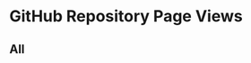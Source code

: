 # GitHub Repository Page Views

## All

<div id="all_-_repository_page_views" class="plotly-graph-div" style="height:100%; width:100%;"></div>
<script type="text/javascript">
    Plotly.newPlot("all_-_repository_page_views", {
  "data": [
    {
      "type": "scatter",
      "name": "security-group",
      "mode": "lines",
      "x": [
        "2024-03-09",
        "2024-03-10",
        "2024-03-11",
        "2024-03-12",
        "2024-03-13",
        "2024-03-14",
        "2024-03-15",
        "2024-03-16",
        "2024-03-17",
        "2024-03-18",
        "2024-03-19",
        "2024-03-20",
        "2024-03-21",
        "2024-03-22",
        "2024-03-23"
      ],
      "y": [
        "30",
        "867",
        "1539",
        "1467",
        "1907",
        "1399",
        "1236",
        "412",
        "280",
        "1663",
        "1390",
        "1682",
        "1806",
        "1223",
        "666"
      ]
    },
    {
      "type": "scatter",
      "name": "pricing",
      "mode": "lines",
      "x": [
        "2024-03-10",
        "2024-03-11",
        "2024-03-12",
        "2024-03-13",
        "2024-03-14",
        "2024-03-15",
        "2024-03-16",
        "2024-03-17",
        "2024-03-18",
        "2024-03-19",
        "2024-03-20",
        "2024-03-21",
        "2024-03-22",
        "2024-03-23"
      ],
      "y": [
        "3",
        "35",
        "45",
        "39",
        "39",
        "17",
        "5",
        "27",
        "46",
        "62",
        "93",
        "84",
        "130",
        "41"
      ]
    },
    {
      "type": "scatter",
      "name": "cloudfront",
      "mode": "lines",
      "x": [
        "2024-03-09",
        "2024-03-10",
        "2024-03-11",
        "2024-03-12",
        "2024-03-13",
        "2024-03-14",
        "2024-03-15",
        "2024-03-16",
        "2024-03-17",
        "2024-03-18",
        "2024-03-19",
        "2024-03-20",
        "2024-03-21",
        "2024-03-22",
        "2024-03-23"
      ],
      "y": [
        "14",
        "196",
        "845",
        "763",
        "672",
        "864",
        "918",
        "258",
        "172",
        "714",
        "638",
        "810",
        "944",
        "581",
        "128"
      ]
    },
    {
      "type": "scatter",
      "name": "app-runner",
      "mode": "lines",
      "x": [
        "2024-03-10",
        "2024-03-11",
        "2024-03-12",
        "2024-03-13",
        "2024-03-14",
        "2024-03-15",
        "2024-03-16",
        "2024-03-17",
        "2024-03-18",
        "2024-03-19",
        "2024-03-20",
        "2024-03-21",
        "2024-03-22",
        "2024-03-23"
      ],
      "y": [
        "16",
        "68",
        "108",
        "41",
        "77",
        "29",
        "5",
        "57",
        "32",
        "68",
        "97",
        "98",
        "108",
        "12"
      ]
    },
    {
      "type": "scatter",
      "name": "eks",
      "mode": "lines",
      "x": [
        "2024-03-09",
        "2024-03-10",
        "2024-03-11",
        "2024-03-12",
        "2024-03-13",
        "2024-03-14",
        "2024-03-15",
        "2024-03-16",
        "2024-03-17",
        "2024-03-18",
        "2024-03-19",
        "2024-03-20",
        "2024-03-21",
        "2024-03-22",
        "2024-03-23"
      ],
      "y": [
        "291",
        "4586",
        "16412",
        "16801",
        "18913",
        "15468",
        "13340",
        "3546",
        "3855",
        "14104",
        "16260",
        "14723",
        "13658",
        "12640",
        "2380"
      ]
    },
    {
      "type": "scatter",
      "name": "key-pair",
      "mode": "lines",
      "x": [
        "2024-03-10",
        "2024-03-11",
        "2024-03-12",
        "2024-03-13",
        "2024-03-14",
        "2024-03-15",
        "2024-03-16",
        "2024-03-17",
        "2024-03-18",
        "2024-03-19",
        "2024-03-20",
        "2024-03-21",
        "2024-03-22",
        "2024-03-23"
      ],
      "y": [
        "76",
        "232",
        "159",
        "65",
        "165",
        "148",
        "20",
        "63",
        "161",
        "90",
        "89",
        "161",
        "92",
        "20"
      ]
    },
    {
      "type": "scatter",
      "name": "alb",
      "mode": "lines",
      "x": [
        "2024-03-09",
        "2024-03-10",
        "2024-03-11",
        "2024-03-12",
        "2024-03-13",
        "2024-03-14",
        "2024-03-15",
        "2024-03-16",
        "2024-03-17",
        "2024-03-18",
        "2024-03-19",
        "2024-03-20",
        "2024-03-21",
        "2024-03-22",
        "2024-03-23"
      ],
      "y": [
        "90",
        "505",
        "2438",
        "2638",
        "2724",
        "2466",
        "2102",
        "486",
        "419",
        "2427",
        "2618",
        "2637",
        "2215",
        "1920",
        "478"
      ]
    },
    {
      "type": "scatter",
      "name": "datadog-forwarders",
      "mode": "lines",
      "x": [
        "2024-03-10",
        "2024-03-11",
        "2024-03-12",
        "2024-03-13",
        "2024-03-14",
        "2024-03-15",
        "2024-03-16",
        "2024-03-17",
        "2024-03-18",
        "2024-03-19",
        "2024-03-20",
        "2024-03-21",
        "2024-03-22",
        "2024-03-23"
      ],
      "y": [
        "1",
        "93",
        "89",
        "95",
        "20",
        "68",
        "6",
        "39",
        "39",
        "37",
        "92",
        "137",
        "67",
        "20"
      ]
    },
    {
      "type": "scatter",
      "name": "autoscaling",
      "mode": "lines",
      "x": [
        "2024-03-09",
        "2024-03-10",
        "2024-03-11",
        "2024-03-12",
        "2024-03-13",
        "2024-03-14",
        "2024-03-15",
        "2024-03-16",
        "2024-03-17",
        "2024-03-18",
        "2024-03-19",
        "2024-03-20",
        "2024-03-21",
        "2024-03-22",
        "2024-03-23"
      ],
      "y": [
        "16",
        "253",
        "739",
        "627",
        "660",
        "860",
        "649",
        "125",
        "219",
        "730",
        "741",
        "825",
        "569",
        "418",
        "82"
      ]
    },
    {
      "type": "scatter",
      "name": "dms",
      "mode": "lines",
      "x": [
        "2024-03-10",
        "2024-03-11",
        "2024-03-12",
        "2024-03-13",
        "2024-03-14",
        "2024-03-15",
        "2024-03-16",
        "2024-03-17",
        "2024-03-18",
        "2024-03-19",
        "2024-03-20",
        "2024-03-21",
        "2024-03-22",
        "2024-03-23"
      ],
      "y": [
        "36",
        "309",
        "313",
        "333",
        "420",
        "397",
        "60",
        "70",
        "402",
        "393",
        "267",
        "292",
        "302",
        "25"
      ]
    },
    {
      "type": "scatter",
      "name": "vpc",
      "mode": "lines",
      "x": [
        "2024-03-09",
        "2024-03-10",
        "2024-03-11",
        "2024-03-12",
        "2024-03-13",
        "2024-03-14",
        "2024-03-15",
        "2024-03-16",
        "2024-03-17",
        "2024-03-18",
        "2024-03-19",
        "2024-03-20",
        "2024-03-21",
        "2024-03-22",
        "2024-03-23"
      ],
      "y": [
        "104",
        "2060",
        "4461",
        "4984",
        "4973",
        "4488",
        "4557",
        "1609",
        "1543",
        "5150",
        "5702",
        "5973",
        "5760",
        "4750",
        "1348"
      ]
    },
    {
      "type": "scatter",
      "name": "efs",
      "mode": "lines",
      "x": [
        "2024-03-09",
        "2024-03-10",
        "2024-03-11",
        "2024-03-12",
        "2024-03-13",
        "2024-03-14",
        "2024-03-15",
        "2024-03-16",
        "2024-03-17",
        "2024-03-18",
        "2024-03-19",
        "2024-03-20",
        "2024-03-21",
        "2024-03-22",
        "2024-03-23"
      ],
      "y": [
        "13",
        "44",
        "378",
        "249",
        "363",
        "477",
        "243",
        "101",
        "74",
        "356",
        "231",
        "306",
        "197",
        "167",
        "76"
      ]
    },
    {
      "type": "scatter",
      "name": "appconfig",
      "mode": "lines",
      "x": [
        "2024-03-10",
        "2024-03-11",
        "2024-03-12",
        "2024-03-13",
        "2024-03-14",
        "2024-03-15",
        "2024-03-16",
        "2024-03-17",
        "2024-03-18",
        "2024-03-19",
        "2024-03-20",
        "2024-03-21",
        "2024-03-22",
        "2024-03-23"
      ],
      "y": [
        "6",
        "64",
        "47",
        "25",
        "35",
        "129",
        "12",
        "14",
        "59",
        "46",
        "67",
        "24",
        "10",
        "8"
      ]
    },
    {
      "type": "scatter",
      "name": "memory-db",
      "mode": "lines",
      "x": [
        "2024-03-10",
        "2024-03-11",
        "2024-03-12",
        "2024-03-13",
        "2024-03-14",
        "2024-03-15",
        "2024-03-16",
        "2024-03-17",
        "2024-03-18",
        "2024-03-19",
        "2024-03-20",
        "2024-03-21",
        "2024-03-22",
        "2024-03-23"
      ],
      "y": [
        "2",
        "39",
        "62",
        "25",
        "26",
        "67",
        "11",
        "39",
        "38",
        "83",
        "181",
        "52",
        "16",
        "8"
      ]
    },
    {
      "type": "scatter",
      "name": "sns",
      "mode": "lines",
      "x": [
        "2024-03-09",
        "2024-03-10",
        "2024-03-11",
        "2024-03-12",
        "2024-03-13",
        "2024-03-14",
        "2024-03-15",
        "2024-03-16",
        "2024-03-17",
        "2024-03-18",
        "2024-03-19",
        "2024-03-20",
        "2024-03-21",
        "2024-03-22",
        "2024-03-23"
      ],
      "y": [
        "2",
        "57",
        "311",
        "204",
        "208",
        "425",
        "196",
        "75",
        "88",
        "298",
        "297",
        "232",
        "321",
        "166",
        "40"
      ]
    },
    {
      "type": "scatter",
      "name": "notify-slack",
      "mode": "lines",
      "x": [
        "2024-03-09",
        "2024-03-10",
        "2024-03-11",
        "2024-03-12",
        "2024-03-13",
        "2024-03-14",
        "2024-03-15",
        "2024-03-16",
        "2024-03-17",
        "2024-03-18",
        "2024-03-19",
        "2024-03-20",
        "2024-03-21",
        "2024-03-22",
        "2024-03-23"
      ],
      "y": [
        "19",
        "7",
        "229",
        "308",
        "211",
        "166",
        "104",
        "35",
        "30",
        "161",
        "137",
        "105",
        "202",
        "154",
        "11"
      ]
    },
    {
      "type": "scatter",
      "name": "elb",
      "mode": "lines",
      "x": [
        "2024-03-09",
        "2024-03-10",
        "2024-03-11",
        "2024-03-12",
        "2024-03-13",
        "2024-03-14",
        "2024-03-15",
        "2024-03-16",
        "2024-03-17",
        "2024-03-18",
        "2024-03-19",
        "2024-03-20",
        "2024-03-21",
        "2024-03-22",
        "2024-03-23"
      ],
      "y": [
        "1",
        "33",
        "35",
        "180",
        "159",
        "48",
        "139",
        "16",
        "26",
        "201",
        "217",
        "156",
        "87",
        "50",
        "78"
      ]
    },
    {
      "type": "scatter",
      "name": "rds-proxy",
      "mode": "lines",
      "x": [
        "2024-03-09",
        "2024-03-10",
        "2024-03-11",
        "2024-03-12",
        "2024-03-13",
        "2024-03-14",
        "2024-03-15",
        "2024-03-16",
        "2024-03-17",
        "2024-03-18",
        "2024-03-19",
        "2024-03-20",
        "2024-03-21",
        "2024-03-22",
        "2024-03-23"
      ],
      "y": [
        "3",
        "171",
        "137",
        "148",
        "221",
        "248",
        "177",
        "14",
        "34",
        "213",
        "148",
        "187",
        "434",
        "243",
        "37"
      ]
    },
    {
      "type": "scatter",
      "name": "emr",
      "mode": "lines",
      "x": [
        "2024-03-09",
        "2024-03-10",
        "2024-03-11",
        "2024-03-12",
        "2024-03-13",
        "2024-03-14",
        "2024-03-15",
        "2024-03-16",
        "2024-03-17",
        "2024-03-18",
        "2024-03-19",
        "2024-03-20",
        "2024-03-21",
        "2024-03-22",
        "2024-03-23"
      ],
      "y": [
        "21",
        "41",
        "115",
        "364",
        "325",
        "136",
        "141",
        "19",
        "31",
        "260",
        "282",
        "311",
        "167",
        "123",
        "21"
      ]
    },
    {
      "type": "scatter",
      "name": "fsx",
      "mode": "lines",
      "x": [
        "2024-03-19",
        "2024-03-20",
        "2024-03-21",
        "2024-03-22",
        "2024-03-23"
      ],
      "y": [
        "83",
        "27",
        "287",
        "104",
        "111"
      ]
    },
    {
      "type": "scatter",
      "name": "ssm-parameter",
      "mode": "lines",
      "x": [
        "2024-03-09",
        "2024-03-10",
        "2024-03-11",
        "2024-03-12",
        "2024-03-13",
        "2024-03-14",
        "2024-03-15",
        "2024-03-16",
        "2024-03-17",
        "2024-03-18",
        "2024-03-19",
        "2024-03-20",
        "2024-03-21",
        "2024-03-22",
        "2024-03-23"
      ],
      "y": [
        "6",
        "28",
        "150",
        "131",
        "130",
        "76",
        "153",
        "34",
        "26",
        "29",
        "126",
        "121",
        "112",
        "72",
        "12"
      ]
    },
    {
      "type": "scatter",
      "name": "vpn-gateway",
      "mode": "lines",
      "x": [
        "2024-03-09",
        "2024-03-10",
        "2024-03-11",
        "2024-03-12",
        "2024-03-13",
        "2024-03-14",
        "2024-03-15",
        "2024-03-16",
        "2024-03-17",
        "2024-03-18",
        "2024-03-19",
        "2024-03-20",
        "2024-03-21",
        "2024-03-22",
        "2024-03-23"
      ],
      "y": [
        "2",
        "76",
        "148",
        "120",
        "181",
        "109",
        "138",
        "35",
        "6",
        "158",
        "73",
        "69",
        "110",
        "62",
        "15"
      ]
    },
    {
      "type": "scatter",
      "name": "ecs",
      "mode": "lines",
      "x": [
        "2024-03-09",
        "2024-03-10",
        "2024-03-11",
        "2024-03-12",
        "2024-03-13",
        "2024-03-14",
        "2024-03-15",
        "2024-03-16",
        "2024-03-17",
        "2024-03-18",
        "2024-03-19",
        "2024-03-20",
        "2024-03-21",
        "2024-03-22",
        "2024-03-23"
      ],
      "y": [
        "177",
        "954",
        "3732",
        "3743",
        "4061",
        "3407",
        "3109",
        "1130",
        "874",
        "3147",
        "3806",
        "3937",
        "3411",
        "2425",
        "938"
      ]
    },
    {
      "type": "scatter",
      "name": "managed-service-grafana",
      "mode": "lines",
      "x": [
        "2024-03-09",
        "2024-03-10",
        "2024-03-11",
        "2024-03-12",
        "2024-03-13",
        "2024-03-14",
        "2024-03-15",
        "2024-03-16",
        "2024-03-17",
        "2024-03-18",
        "2024-03-19",
        "2024-03-20",
        "2024-03-21",
        "2024-03-22",
        "2024-03-23"
      ],
      "y": [
        "73",
        "38",
        "279",
        "83",
        "140",
        "169",
        "143",
        "11",
        "7",
        "111",
        "135",
        "177",
        "128",
        "145",
        "39"
      ]
    },
    {
      "type": "scatter",
      "name": "secrets-manager",
      "mode": "lines",
      "x": [
        "2024-03-10",
        "2024-03-11",
        "2024-03-12",
        "2024-03-13",
        "2024-03-14",
        "2024-03-15",
        "2024-03-16",
        "2024-03-17",
        "2024-03-18",
        "2024-03-19",
        "2024-03-20",
        "2024-03-21",
        "2024-03-22",
        "2024-03-23"
      ],
      "y": [
        "93",
        "283",
        "285",
        "491",
        "710",
        "390",
        "71",
        "43",
        "265",
        "245",
        "564",
        "370",
        "301",
        "109"
      ]
    },
    {
      "type": "scatter",
      "name": "eventbridge",
      "mode": "lines",
      "x": [
        "2024-03-09",
        "2024-03-10",
        "2024-03-11",
        "2024-03-12",
        "2024-03-13",
        "2024-03-14",
        "2024-03-15",
        "2024-03-16",
        "2024-03-17",
        "2024-03-18",
        "2024-03-19",
        "2024-03-20",
        "2024-03-21",
        "2024-03-22",
        "2024-03-23"
      ],
      "y": [
        "31",
        "116",
        "922",
        "1269",
        "1516",
        "1424",
        "1140",
        "260",
        "170",
        "830",
        "1503",
        "1251",
        "1347",
        "920",
        "104"
      ]
    },
    {
      "type": "scatter",
      "name": "lambda",
      "mode": "lines",
      "x": [
        "2024-03-09",
        "2024-03-10",
        "2024-03-11",
        "2024-03-12",
        "2024-03-13",
        "2024-03-14",
        "2024-03-15",
        "2024-03-16",
        "2024-03-17",
        "2024-03-18",
        "2024-03-19",
        "2024-03-20",
        "2024-03-21",
        "2024-03-22",
        "2024-03-23"
      ],
      "y": [
        "10",
        "807",
        "3621",
        "4411",
        "3184",
        "3202",
        "2750",
        "564",
        "768",
        "2731",
        "3662",
        "4121",
        "3739",
        "2642",
        "530"
      ]
    },
    {
      "type": "scatter",
      "name": "ebs-optimized",
      "mode": "lines",
      "x": [
        "2024-03-09",
        "2024-03-10",
        "2024-03-11",
        "2024-03-14",
        "2024-03-18",
        "2024-03-19",
        "2024-03-20",
        "2024-03-21",
        "2024-03-23"
      ],
      "y": [
        "6",
        "12",
        "4",
        "23",
        "20",
        "1",
        "9",
        "1",
        "1"
      ]
    },
    {
      "type": "scatter",
      "name": "apigateway-v2",
      "mode": "lines",
      "x": [
        "2024-03-09",
        "2024-03-10",
        "2024-03-11",
        "2024-03-12",
        "2024-03-13",
        "2024-03-14",
        "2024-03-15",
        "2024-03-16",
        "2024-03-17",
        "2024-03-18",
        "2024-03-19",
        "2024-03-20",
        "2024-03-21",
        "2024-03-22",
        "2024-03-23"
      ],
      "y": [
        "9",
        "115",
        "469",
        "479",
        "425",
        "584",
        "547",
        "79",
        "151",
        "761",
        "880",
        "513",
        "759",
        "591",
        "179"
      ]
    },
    {
      "type": "scatter",
      "name": "sqs",
      "mode": "lines",
      "x": [
        "2024-03-09",
        "2024-03-10",
        "2024-03-11",
        "2024-03-12",
        "2024-03-13",
        "2024-03-14",
        "2024-03-15",
        "2024-03-16",
        "2024-03-17",
        "2024-03-18",
        "2024-03-19",
        "2024-03-20",
        "2024-03-21",
        "2024-03-22",
        "2024-03-23"
      ],
      "y": [
        "28",
        "55",
        "344",
        "387",
        "370",
        "412",
        "200",
        "9",
        "47",
        "420",
        "569",
        "372",
        "329",
        "336",
        "61"
      ]
    },
    {
      "type": "scatter",
      "name": "route53",
      "mode": "lines",
      "x": [
        "2024-03-09",
        "2024-03-10",
        "2024-03-11",
        "2024-03-12",
        "2024-03-13",
        "2024-03-14",
        "2024-03-15",
        "2024-03-16",
        "2024-03-17",
        "2024-03-18",
        "2024-03-19",
        "2024-03-20",
        "2024-03-21",
        "2024-03-22",
        "2024-03-23"
      ],
      "y": [
        "17",
        "183",
        "761",
        "949",
        "925",
        "732",
        "617",
        "177",
        "220",
        "638",
        "690",
        "878",
        "757",
        "566",
        "149"
      ]
    },
    {
      "type": "scatter",
      "name": "customer-gateway",
      "mode": "lines",
      "x": [
        "2024-03-10",
        "2024-03-11",
        "2024-03-12",
        "2024-03-13",
        "2024-03-14",
        "2024-03-15",
        "2024-03-19",
        "2024-03-20",
        "2024-03-21",
        "2024-03-22",
        "2024-03-23"
      ],
      "y": [
        "4",
        "37",
        "28",
        "35",
        "13",
        "9",
        "39",
        "23",
        "4",
        "8",
        "2"
      ]
    },
    {
      "type": "scatter",
      "name": "appsync",
      "mode": "lines",
      "x": [
        "2024-03-09",
        "2024-03-10",
        "2024-03-11",
        "2024-03-12",
        "2024-03-13",
        "2024-03-14",
        "2024-03-15",
        "2024-03-16",
        "2024-03-17",
        "2024-03-18",
        "2024-03-19",
        "2024-03-20",
        "2024-03-21",
        "2024-03-22",
        "2024-03-23"
      ],
      "y": [
        "3",
        "8",
        "215",
        "82",
        "132",
        "19",
        "16",
        "54",
        "6",
        "116",
        "75",
        "142",
        "96",
        "101",
        "25"
      ]
    },
    {
      "type": "scatter",
      "name": "solutions",
      "mode": "lines",
      "x": [
        "2024-03-11",
        "2024-03-12",
        "2024-03-13",
        "2024-03-14",
        "2024-03-15",
        "2024-03-16",
        "2024-03-17",
        "2024-03-18",
        "2024-03-19",
        "2024-03-21",
        "2024-03-22",
        "2024-03-23"
      ],
      "y": [
        "16",
        "10",
        "23",
        "18",
        "17",
        "2",
        "20",
        "22",
        "17",
        "9",
        "7",
        "18"
      ]
    },
    {
      "type": "scatter",
      "name": "redshift",
      "mode": "lines",
      "x": [
        "2024-03-10",
        "2024-03-11",
        "2024-03-12",
        "2024-03-13",
        "2024-03-14",
        "2024-03-15",
        "2024-03-16",
        "2024-03-17",
        "2024-03-18",
        "2024-03-19",
        "2024-03-20",
        "2024-03-21",
        "2024-03-22",
        "2024-03-23"
      ],
      "y": [
        "49",
        "129",
        "257",
        "179",
        "102",
        "118",
        "6",
        "29",
        "136",
        "188",
        "94",
        "117",
        "137",
        "4"
      ]
    },
    {
      "type": "scatter",
      "name": "network-firewall",
      "mode": "lines",
      "x": [
        "2024-03-09",
        "2024-03-10",
        "2024-03-11",
        "2024-03-12",
        "2024-03-13",
        "2024-03-14",
        "2024-03-15",
        "2024-03-16",
        "2024-03-17",
        "2024-03-18",
        "2024-03-19",
        "2024-03-20",
        "2024-03-21",
        "2024-03-22",
        "2024-03-23"
      ],
      "y": [
        "5",
        "53",
        "182",
        "164",
        "97",
        "98",
        "333",
        "50",
        "27",
        "90",
        "197",
        "134",
        "207",
        "197",
        "31"
      ]
    },
    {
      "type": "scatter",
      "name": "ec2-instance",
      "mode": "lines",
      "x": [
        "2024-03-09",
        "2024-03-10",
        "2024-03-11",
        "2024-03-12",
        "2024-03-13",
        "2024-03-14",
        "2024-03-15",
        "2024-03-16",
        "2024-03-17",
        "2024-03-18",
        "2024-03-19",
        "2024-03-20",
        "2024-03-21",
        "2024-03-22",
        "2024-03-23"
      ],
      "y": [
        "94",
        "553",
        "2373",
        "2163",
        "2025",
        "2218",
        "1729",
        "663",
        "644",
        "1715",
        "1689",
        "1799",
        "2189",
        "1695",
        "636"
      ]
    },
    {
      "type": "scatter",
      "name": "rds",
      "mode": "lines",
      "x": [
        "2024-03-09",
        "2024-03-10",
        "2024-03-11",
        "2024-03-12",
        "2024-03-13",
        "2024-03-14",
        "2024-03-15",
        "2024-03-16",
        "2024-03-17",
        "2024-03-18",
        "2024-03-19",
        "2024-03-20",
        "2024-03-21",
        "2024-03-22",
        "2024-03-23"
      ],
      "y": [
        "107",
        "829",
        "2850",
        "3709",
        "3811",
        "3349",
        "2637",
        "744",
        "842",
        "3603",
        "3414",
        "3318",
        "3783",
        "2490",
        "819"
      ]
    },
    {
      "type": "scatter",
      "name": "managed-service-prometheus",
      "mode": "lines",
      "x": [
        "2024-03-10",
        "2024-03-11",
        "2024-03-12",
        "2024-03-13",
        "2024-03-14",
        "2024-03-15",
        "2024-03-16",
        "2024-03-17",
        "2024-03-18",
        "2024-03-19",
        "2024-03-20",
        "2024-03-21",
        "2024-03-22",
        "2024-03-23"
      ],
      "y": [
        "54",
        "240",
        "40",
        "88",
        "217",
        "32",
        "2",
        "2",
        "124",
        "186",
        "75",
        "67",
        "136",
        "60"
      ]
    },
    {
      "type": "scatter",
      "name": "step-functions",
      "mode": "lines",
      "x": [
        "2024-03-09",
        "2024-03-10",
        "2024-03-11",
        "2024-03-12",
        "2024-03-13",
        "2024-03-14",
        "2024-03-15",
        "2024-03-16",
        "2024-03-17",
        "2024-03-18",
        "2024-03-19",
        "2024-03-20",
        "2024-03-21",
        "2024-03-22",
        "2024-03-23"
      ],
      "y": [
        "2",
        "57",
        "175",
        "250",
        "253",
        "362",
        "367",
        "42",
        "51",
        "263",
        "268",
        "116",
        "323",
        "368",
        "52"
      ]
    },
    {
      "type": "scatter",
      "name": "ecr",
      "mode": "lines",
      "x": [
        "2024-03-09",
        "2024-03-10",
        "2024-03-11",
        "2024-03-12",
        "2024-03-13",
        "2024-03-14",
        "2024-03-15",
        "2024-03-16",
        "2024-03-17",
        "2024-03-18",
        "2024-03-19",
        "2024-03-20",
        "2024-03-21",
        "2024-03-22",
        "2024-03-23"
      ],
      "y": [
        "7",
        "99",
        "632",
        "607",
        "633",
        "462",
        "439",
        "139",
        "138",
        "455",
        "778",
        "480",
        "762",
        "330",
        "265"
      ]
    },
    {
      "type": "scatter",
      "name": "kms",
      "mode": "lines",
      "x": [
        "2024-03-09",
        "2024-03-10",
        "2024-03-11",
        "2024-03-12",
        "2024-03-13",
        "2024-03-14",
        "2024-03-15",
        "2024-03-16",
        "2024-03-17",
        "2024-03-18",
        "2024-03-19",
        "2024-03-20",
        "2024-03-21",
        "2024-03-22",
        "2024-03-23"
      ],
      "y": [
        "10",
        "53",
        "441",
        "387",
        "605",
        "330",
        "343",
        "82",
        "30",
        "415",
        "504",
        "476",
        "445",
        "330",
        "31"
      ]
    },
    {
      "type": "scatter",
      "name": "atlantis",
      "mode": "lines",
      "x": [
        "2024-03-09",
        "2024-03-10",
        "2024-03-11",
        "2024-03-12",
        "2024-03-13",
        "2024-03-14",
        "2024-03-15",
        "2024-03-16",
        "2024-03-17",
        "2024-03-18",
        "2024-03-19",
        "2024-03-20",
        "2024-03-21",
        "2024-03-22",
        "2024-03-23"
      ],
      "y": [
        "1",
        "111",
        "510",
        "358",
        "403",
        "220",
        "208",
        "116",
        "77",
        "203",
        "358",
        "447",
        "250",
        "385",
        "71"
      ]
    },
    {
      "type": "scatter",
      "name": "opensearch",
      "mode": "lines",
      "x": [
        "2024-03-10",
        "2024-03-11",
        "2024-03-12",
        "2024-03-13",
        "2024-03-14",
        "2024-03-15",
        "2024-03-17",
        "2024-03-18",
        "2024-03-19",
        "2024-03-20",
        "2024-03-21",
        "2024-03-22",
        "2024-03-23"
      ],
      "y": [
        "11",
        "26",
        "32",
        "54",
        "1",
        "3",
        "4",
        "9",
        "31",
        "78",
        "211",
        "235",
        "24"
      ]
    },
    {
      "type": "scatter",
      "name": "cloudwatch",
      "mode": "lines",
      "x": [
        "2024-03-09",
        "2024-03-10",
        "2024-03-11",
        "2024-03-12",
        "2024-03-13",
        "2024-03-14",
        "2024-03-15",
        "2024-03-16",
        "2024-03-17",
        "2024-03-18",
        "2024-03-19",
        "2024-03-20",
        "2024-03-21",
        "2024-03-22",
        "2024-03-23"
      ],
      "y": [
        "8",
        "110",
        "446",
        "675",
        "805",
        "829",
        "464",
        "115",
        "194",
        "610",
        "677",
        "480",
        "484",
        "514",
        "150"
      ]
    },
    {
      "type": "scatter",
      "name": "iam",
      "mode": "lines",
      "x": [
        "2024-03-09",
        "2024-03-10",
        "2024-03-11",
        "2024-03-12",
        "2024-03-13",
        "2024-03-14",
        "2024-03-15",
        "2024-03-16",
        "2024-03-17",
        "2024-03-18",
        "2024-03-19",
        "2024-03-20",
        "2024-03-21",
        "2024-03-22",
        "2024-03-23"
      ],
      "y": [
        "11",
        "806",
        "2826",
        "3572",
        "3063",
        "3366",
        "3068",
        "901",
        "695",
        "3430",
        "4089",
        "3488",
        "3430",
        "3050",
        "403"
      ]
    },
    {
      "type": "scatter",
      "name": "elasticache",
      "mode": "lines",
      "x": [
        "2024-03-12",
        "2024-03-13",
        "2024-03-15",
        "2024-03-19",
        "2024-03-20",
        "2024-03-21",
        "2024-03-22",
        "2024-03-23"
      ],
      "y": [
        "1",
        "3",
        "1",
        "5",
        "33",
        "244",
        "247",
        "61"
      ]
    },
    {
      "type": "scatter",
      "name": "acm",
      "mode": "lines",
      "x": [
        "2024-03-09",
        "2024-03-10",
        "2024-03-11",
        "2024-03-12",
        "2024-03-13",
        "2024-03-14",
        "2024-03-15",
        "2024-03-16",
        "2024-03-17",
        "2024-03-18",
        "2024-03-19",
        "2024-03-20",
        "2024-03-21",
        "2024-03-22",
        "2024-03-23"
      ],
      "y": [
        "11",
        "119",
        "580",
        "472",
        "418",
        "400",
        "373",
        "81",
        "89",
        "576",
        "496",
        "608",
        "220",
        "324",
        "67"
      ]
    },
    {
      "type": "scatter",
      "name": "global-accelerator",
      "mode": "lines",
      "x": [
        "2024-03-10",
        "2024-03-11",
        "2024-03-12",
        "2024-03-13",
        "2024-03-14",
        "2024-03-15",
        "2024-03-16",
        "2024-03-18",
        "2024-03-19",
        "2024-03-20",
        "2024-03-21",
        "2024-03-22",
        "2024-03-23"
      ],
      "y": [
        "6",
        "165",
        "84",
        "37",
        "33",
        "8",
        "2",
        "20",
        "24",
        "28",
        "31",
        "70",
        "8"
      ]
    },
    {
      "type": "scatter",
      "name": "eks-pod-identity",
      "mode": "lines",
      "x": [
        "2024-03-10",
        "2024-03-11",
        "2024-03-12",
        "2024-03-13",
        "2024-03-14",
        "2024-03-15",
        "2024-03-17",
        "2024-03-18",
        "2024-03-19",
        "2024-03-20",
        "2024-03-21",
        "2024-03-22",
        "2024-03-23"
      ],
      "y": [
        "27",
        "45",
        "31",
        "79",
        "14",
        "43",
        "23",
        "64",
        "90",
        "306",
        "756",
        "414",
        "119"
      ]
    },
    {
      "type": "scatter",
      "name": "transit-gateway",
      "mode": "lines",
      "x": [
        "2024-03-09",
        "2024-03-10",
        "2024-03-11",
        "2024-03-12",
        "2024-03-13",
        "2024-03-14",
        "2024-03-15",
        "2024-03-16",
        "2024-03-17",
        "2024-03-18",
        "2024-03-19",
        "2024-03-20",
        "2024-03-21",
        "2024-03-22",
        "2024-03-23"
      ],
      "y": [
        "9",
        "60",
        "182",
        "598",
        "460",
        "409",
        "412",
        "43",
        "86",
        "362",
        "238",
        "347",
        "271",
        "269",
        "40"
      ]
    },
    {
      "type": "scatter",
      "name": "rds-aurora",
      "mode": "lines",
      "x": [
        "2024-03-09",
        "2024-03-10",
        "2024-03-11",
        "2024-03-12",
        "2024-03-13",
        "2024-03-14",
        "2024-03-15",
        "2024-03-16",
        "2024-03-17",
        "2024-03-18",
        "2024-03-19",
        "2024-03-20",
        "2024-03-21",
        "2024-03-22",
        "2024-03-23"
      ],
      "y": [
        "40",
        "194",
        "1632",
        "2142",
        "2087",
        "2170",
        "1397",
        "240",
        "433",
        "2394",
        "2856",
        "2516",
        "1983",
        "1974",
        "196"
      ]
    },
    {
      "type": "scatter",
      "name": "msk-kafka-cluster",
      "mode": "lines",
      "x": [
        "2024-03-09",
        "2024-03-10",
        "2024-03-11",
        "2024-03-12",
        "2024-03-13",
        "2024-03-14",
        "2024-03-15",
        "2024-03-16",
        "2024-03-17",
        "2024-03-18",
        "2024-03-19",
        "2024-03-20",
        "2024-03-21",
        "2024-03-22",
        "2024-03-23"
      ],
      "y": [
        "15",
        "64",
        "354",
        "443",
        "419",
        "316",
        "237",
        "23",
        "41",
        "420",
        "523",
        "308",
        "475",
        "511",
        "25"
      ]
    },
    {
      "type": "scatter",
      "name": "dynamodb-table",
      "mode": "lines",
      "x": [
        "2024-03-09",
        "2024-03-10",
        "2024-03-11",
        "2024-03-12",
        "2024-03-13",
        "2024-03-14",
        "2024-03-15",
        "2024-03-16",
        "2024-03-17",
        "2024-03-18",
        "2024-03-19",
        "2024-03-20",
        "2024-03-21",
        "2024-03-22",
        "2024-03-23"
      ],
      "y": [
        "19",
        "49",
        "382",
        "834",
        "695",
        "468",
        "408",
        "51",
        "50",
        "486",
        "594",
        "677",
        "613",
        "830",
        "44"
      ]
    },
    {
      "type": "scatter",
      "name": "s3-bucket",
      "mode": "lines",
      "x": [
        "2024-03-09",
        "2024-03-10",
        "2024-03-11",
        "2024-03-12",
        "2024-03-13",
        "2024-03-14",
        "2024-03-15",
        "2024-03-16",
        "2024-03-17",
        "2024-03-18",
        "2024-03-19",
        "2024-03-20",
        "2024-03-21",
        "2024-03-22",
        "2024-03-23"
      ],
      "y": [
        "6",
        "593",
        "3180",
        "3052",
        "4007",
        "3353",
        "2970",
        "688",
        "721",
        "2987",
        "3384",
        "3252",
        "3389",
        "2312",
        "601"
      ]
    },
    {
      "type": "scatter",
      "name": "batch",
      "mode": "lines",
      "x": [
        "2024-03-10",
        "2024-03-11",
        "2024-03-12",
        "2024-03-13",
        "2024-03-14",
        "2024-03-15",
        "2024-03-16",
        "2024-03-17",
        "2024-03-18",
        "2024-03-19",
        "2024-03-20",
        "2024-03-21",
        "2024-03-22",
        "2024-03-23"
      ],
      "y": [
        "19",
        "326",
        "106",
        "156",
        "161",
        "144",
        "7",
        "2",
        "155",
        "97",
        "143",
        "197",
        "146",
        "9"
      ]
    }
  ],
  "layout": {
    "title": {
      "text": "All - Repository Page Views"
    },
    "legend": {
      "title": {
        "text": "Module"
      }
    },
    "height": 650,
    "xaxis": {
      "title": {
        "text": "Date"
      },
      "rangeslider": {
        "visible": true
      },
      "rangeselector": {
        "buttons": [
          {
            "step": "month",
            "stepmode": "backward",
            "count": 1,
            "label": "1m"
          },
          {
            "step": "month",
            "stepmode": "backward",
            "count": 6,
            "label": "6m"
          },
          {
            "step": "year",
            "stepmode": "todate",
            "count": 1,
            "label": "YTD"
          },
          {
            "step": "year",
            "stepmode": "backward",
            "count": 1,
            "label": "1y"
          },
          {
            "step": "all"
          }
        ]
      }
    },
    "yaxis": {
      "title": {
        "text": "Views"
      }
    }
  },
  "config": {}
});
</script>

## Compute

<div id="compute_-_repository_page_views" class="plotly-graph-div" style="height:100%; width:100%;"></div>
<script type="text/javascript">
    Plotly.newPlot("compute_-_repository_page_views", {
  "data": [
    {
      "type": "scatter",
      "name": "app-runner",
      "mode": "lines",
      "x": [
        "2024-03-10",
        "2024-03-11",
        "2024-03-12",
        "2024-03-13",
        "2024-03-14",
        "2024-03-15",
        "2024-03-16",
        "2024-03-17",
        "2024-03-18",
        "2024-03-19",
        "2024-03-20",
        "2024-03-21",
        "2024-03-22",
        "2024-03-23"
      ],
      "y": [
        "16",
        "68",
        "108",
        "41",
        "77",
        "29",
        "5",
        "57",
        "32",
        "68",
        "97",
        "98",
        "108",
        "12"
      ]
    },
    {
      "type": "scatter",
      "name": "eks",
      "mode": "lines",
      "x": [
        "2024-03-09",
        "2024-03-10",
        "2024-03-11",
        "2024-03-12",
        "2024-03-13",
        "2024-03-14",
        "2024-03-15",
        "2024-03-16",
        "2024-03-17",
        "2024-03-18",
        "2024-03-19",
        "2024-03-20",
        "2024-03-21",
        "2024-03-22",
        "2024-03-23"
      ],
      "y": [
        "291",
        "4586",
        "16412",
        "16801",
        "18913",
        "15468",
        "13340",
        "3546",
        "3855",
        "14104",
        "16260",
        "14723",
        "13658",
        "12640",
        "2380"
      ]
    },
    {
      "type": "scatter",
      "name": "autoscaling",
      "mode": "lines",
      "x": [
        "2024-03-09",
        "2024-03-10",
        "2024-03-11",
        "2024-03-12",
        "2024-03-13",
        "2024-03-14",
        "2024-03-15",
        "2024-03-16",
        "2024-03-17",
        "2024-03-18",
        "2024-03-19",
        "2024-03-20",
        "2024-03-21",
        "2024-03-22",
        "2024-03-23"
      ],
      "y": [
        "16",
        "253",
        "739",
        "627",
        "660",
        "860",
        "649",
        "125",
        "219",
        "730",
        "741",
        "825",
        "569",
        "418",
        "82"
      ]
    },
    {
      "type": "scatter",
      "name": "ecs",
      "mode": "lines",
      "x": [
        "2024-03-09",
        "2024-03-10",
        "2024-03-11",
        "2024-03-12",
        "2024-03-13",
        "2024-03-14",
        "2024-03-15",
        "2024-03-16",
        "2024-03-17",
        "2024-03-18",
        "2024-03-19",
        "2024-03-20",
        "2024-03-21",
        "2024-03-22",
        "2024-03-23"
      ],
      "y": [
        "177",
        "954",
        "3732",
        "3743",
        "4061",
        "3407",
        "3109",
        "1130",
        "874",
        "3147",
        "3806",
        "3937",
        "3411",
        "2425",
        "938"
      ]
    },
    {
      "type": "scatter",
      "name": "lambda",
      "mode": "lines",
      "x": [
        "2024-03-09",
        "2024-03-10",
        "2024-03-11",
        "2024-03-12",
        "2024-03-13",
        "2024-03-14",
        "2024-03-15",
        "2024-03-16",
        "2024-03-17",
        "2024-03-18",
        "2024-03-19",
        "2024-03-20",
        "2024-03-21",
        "2024-03-22",
        "2024-03-23"
      ],
      "y": [
        "10",
        "807",
        "3621",
        "4411",
        "3184",
        "3202",
        "2750",
        "564",
        "768",
        "2731",
        "3662",
        "4121",
        "3739",
        "2642",
        "530"
      ]
    },
    {
      "type": "scatter",
      "name": "ec2-instance",
      "mode": "lines",
      "x": [
        "2024-03-09",
        "2024-03-10",
        "2024-03-11",
        "2024-03-12",
        "2024-03-13",
        "2024-03-14",
        "2024-03-15",
        "2024-03-16",
        "2024-03-17",
        "2024-03-18",
        "2024-03-19",
        "2024-03-20",
        "2024-03-21",
        "2024-03-22",
        "2024-03-23"
      ],
      "y": [
        "94",
        "553",
        "2373",
        "2163",
        "2025",
        "2218",
        "1729",
        "663",
        "644",
        "1715",
        "1689",
        "1799",
        "2189",
        "1695",
        "636"
      ]
    },
    {
      "type": "scatter",
      "name": "ecr",
      "mode": "lines",
      "x": [
        "2024-03-09",
        "2024-03-10",
        "2024-03-11",
        "2024-03-12",
        "2024-03-13",
        "2024-03-14",
        "2024-03-15",
        "2024-03-16",
        "2024-03-17",
        "2024-03-18",
        "2024-03-19",
        "2024-03-20",
        "2024-03-21",
        "2024-03-22",
        "2024-03-23"
      ],
      "y": [
        "7",
        "99",
        "632",
        "607",
        "633",
        "462",
        "439",
        "139",
        "138",
        "455",
        "778",
        "480",
        "762",
        "330",
        "265"
      ]
    },
    {
      "type": "scatter",
      "name": "eks-pod-identity",
      "mode": "lines",
      "x": [
        "2024-03-10",
        "2024-03-11",
        "2024-03-12",
        "2024-03-13",
        "2024-03-14",
        "2024-03-15",
        "2024-03-17",
        "2024-03-18",
        "2024-03-19",
        "2024-03-20",
        "2024-03-21",
        "2024-03-22",
        "2024-03-23"
      ],
      "y": [
        "27",
        "45",
        "31",
        "79",
        "14",
        "43",
        "23",
        "64",
        "90",
        "306",
        "756",
        "414",
        "119"
      ]
    }
  ],
  "layout": {
    "title": {
      "text": "Compute - Repository Page Views"
    },
    "legend": {
      "title": {
        "text": "Module"
      }
    },
    "height": 650,
    "xaxis": {
      "title": {
        "text": "Date"
      },
      "rangeslider": {
        "visible": true
      },
      "rangeselector": {
        "buttons": [
          {
            "step": "month",
            "stepmode": "backward",
            "count": 1,
            "label": "1m"
          },
          {
            "step": "month",
            "stepmode": "backward",
            "count": 6,
            "label": "6m"
          },
          {
            "step": "year",
            "stepmode": "todate",
            "count": 1,
            "label": "YTD"
          },
          {
            "step": "year",
            "stepmode": "backward",
            "count": 1,
            "label": "1y"
          },
          {
            "step": "all"
          }
        ]
      }
    },
    "yaxis": {
      "title": {
        "text": "Views"
      }
    }
  },
  "config": {}
});
</script>

## Serverless

<div id="serverless_-_repository_page_views" class="plotly-graph-div" style="height:100%; width:100%;"></div>
<script type="text/javascript">
    Plotly.newPlot("serverless_-_repository_page_views", {
  "data": [
    {
      "type": "scatter",
      "name": "cloudfront",
      "mode": "lines",
      "x": [
        "2024-03-09",
        "2024-03-10",
        "2024-03-11",
        "2024-03-12",
        "2024-03-13",
        "2024-03-14",
        "2024-03-15",
        "2024-03-16",
        "2024-03-17",
        "2024-03-18",
        "2024-03-19",
        "2024-03-20",
        "2024-03-21",
        "2024-03-22",
        "2024-03-23"
      ],
      "y": [
        "14",
        "196",
        "845",
        "763",
        "672",
        "864",
        "918",
        "258",
        "172",
        "714",
        "638",
        "810",
        "944",
        "581",
        "128"
      ]
    },
    {
      "type": "scatter",
      "name": "app-runner",
      "mode": "lines",
      "x": [
        "2024-03-10",
        "2024-03-11",
        "2024-03-12",
        "2024-03-13",
        "2024-03-14",
        "2024-03-15",
        "2024-03-16",
        "2024-03-17",
        "2024-03-18",
        "2024-03-19",
        "2024-03-20",
        "2024-03-21",
        "2024-03-22",
        "2024-03-23"
      ],
      "y": [
        "16",
        "68",
        "108",
        "41",
        "77",
        "29",
        "5",
        "57",
        "32",
        "68",
        "97",
        "98",
        "108",
        "12"
      ]
    },
    {
      "type": "scatter",
      "name": "appconfig",
      "mode": "lines",
      "x": [
        "2024-03-10",
        "2024-03-11",
        "2024-03-12",
        "2024-03-13",
        "2024-03-14",
        "2024-03-15",
        "2024-03-16",
        "2024-03-17",
        "2024-03-18",
        "2024-03-19",
        "2024-03-20",
        "2024-03-21",
        "2024-03-22",
        "2024-03-23"
      ],
      "y": [
        "6",
        "64",
        "47",
        "25",
        "35",
        "129",
        "12",
        "14",
        "59",
        "46",
        "67",
        "24",
        "10",
        "8"
      ]
    },
    {
      "type": "scatter",
      "name": "memory-db",
      "mode": "lines",
      "x": [
        "2024-03-10",
        "2024-03-11",
        "2024-03-12",
        "2024-03-13",
        "2024-03-14",
        "2024-03-15",
        "2024-03-16",
        "2024-03-17",
        "2024-03-18",
        "2024-03-19",
        "2024-03-20",
        "2024-03-21",
        "2024-03-22",
        "2024-03-23"
      ],
      "y": [
        "2",
        "39",
        "62",
        "25",
        "26",
        "67",
        "11",
        "39",
        "38",
        "83",
        "181",
        "52",
        "16",
        "8"
      ]
    },
    {
      "type": "scatter",
      "name": "sns",
      "mode": "lines",
      "x": [
        "2024-03-09",
        "2024-03-10",
        "2024-03-11",
        "2024-03-12",
        "2024-03-13",
        "2024-03-14",
        "2024-03-15",
        "2024-03-16",
        "2024-03-17",
        "2024-03-18",
        "2024-03-19",
        "2024-03-20",
        "2024-03-21",
        "2024-03-22",
        "2024-03-23"
      ],
      "y": [
        "2",
        "57",
        "311",
        "204",
        "208",
        "425",
        "196",
        "75",
        "88",
        "298",
        "297",
        "232",
        "321",
        "166",
        "40"
      ]
    },
    {
      "type": "scatter",
      "name": "rds-proxy",
      "mode": "lines",
      "x": [
        "2024-03-09",
        "2024-03-10",
        "2024-03-11",
        "2024-03-12",
        "2024-03-13",
        "2024-03-14",
        "2024-03-15",
        "2024-03-16",
        "2024-03-17",
        "2024-03-18",
        "2024-03-19",
        "2024-03-20",
        "2024-03-21",
        "2024-03-22",
        "2024-03-23"
      ],
      "y": [
        "3",
        "171",
        "137",
        "148",
        "221",
        "248",
        "177",
        "14",
        "34",
        "213",
        "148",
        "187",
        "434",
        "243",
        "37"
      ]
    },
    {
      "type": "scatter",
      "name": "eventbridge",
      "mode": "lines",
      "x": [
        "2024-03-09",
        "2024-03-10",
        "2024-03-11",
        "2024-03-12",
        "2024-03-13",
        "2024-03-14",
        "2024-03-15",
        "2024-03-16",
        "2024-03-17",
        "2024-03-18",
        "2024-03-19",
        "2024-03-20",
        "2024-03-21",
        "2024-03-22",
        "2024-03-23"
      ],
      "y": [
        "31",
        "116",
        "922",
        "1269",
        "1516",
        "1424",
        "1140",
        "260",
        "170",
        "830",
        "1503",
        "1251",
        "1347",
        "920",
        "104"
      ]
    },
    {
      "type": "scatter",
      "name": "lambda",
      "mode": "lines",
      "x": [
        "2024-03-09",
        "2024-03-10",
        "2024-03-11",
        "2024-03-12",
        "2024-03-13",
        "2024-03-14",
        "2024-03-15",
        "2024-03-16",
        "2024-03-17",
        "2024-03-18",
        "2024-03-19",
        "2024-03-20",
        "2024-03-21",
        "2024-03-22",
        "2024-03-23"
      ],
      "y": [
        "10",
        "807",
        "3621",
        "4411",
        "3184",
        "3202",
        "2750",
        "564",
        "768",
        "2731",
        "3662",
        "4121",
        "3739",
        "2642",
        "530"
      ]
    },
    {
      "type": "scatter",
      "name": "apigateway-v2",
      "mode": "lines",
      "x": [
        "2024-03-09",
        "2024-03-10",
        "2024-03-11",
        "2024-03-12",
        "2024-03-13",
        "2024-03-14",
        "2024-03-15",
        "2024-03-16",
        "2024-03-17",
        "2024-03-18",
        "2024-03-19",
        "2024-03-20",
        "2024-03-21",
        "2024-03-22",
        "2024-03-23"
      ],
      "y": [
        "9",
        "115",
        "469",
        "479",
        "425",
        "584",
        "547",
        "79",
        "151",
        "761",
        "880",
        "513",
        "759",
        "591",
        "179"
      ]
    },
    {
      "type": "scatter",
      "name": "sqs",
      "mode": "lines",
      "x": [
        "2024-03-09",
        "2024-03-10",
        "2024-03-11",
        "2024-03-12",
        "2024-03-13",
        "2024-03-14",
        "2024-03-15",
        "2024-03-16",
        "2024-03-17",
        "2024-03-18",
        "2024-03-19",
        "2024-03-20",
        "2024-03-21",
        "2024-03-22",
        "2024-03-23"
      ],
      "y": [
        "28",
        "55",
        "344",
        "387",
        "370",
        "412",
        "200",
        "9",
        "47",
        "420",
        "569",
        "372",
        "329",
        "336",
        "61"
      ]
    },
    {
      "type": "scatter",
      "name": "appsync",
      "mode": "lines",
      "x": [
        "2024-03-09",
        "2024-03-10",
        "2024-03-11",
        "2024-03-12",
        "2024-03-13",
        "2024-03-14",
        "2024-03-15",
        "2024-03-16",
        "2024-03-17",
        "2024-03-18",
        "2024-03-19",
        "2024-03-20",
        "2024-03-21",
        "2024-03-22",
        "2024-03-23"
      ],
      "y": [
        "3",
        "8",
        "215",
        "82",
        "132",
        "19",
        "16",
        "54",
        "6",
        "116",
        "75",
        "142",
        "96",
        "101",
        "25"
      ]
    },
    {
      "type": "scatter",
      "name": "step-functions",
      "mode": "lines",
      "x": [
        "2024-03-09",
        "2024-03-10",
        "2024-03-11",
        "2024-03-12",
        "2024-03-13",
        "2024-03-14",
        "2024-03-15",
        "2024-03-16",
        "2024-03-17",
        "2024-03-18",
        "2024-03-19",
        "2024-03-20",
        "2024-03-21",
        "2024-03-22",
        "2024-03-23"
      ],
      "y": [
        "2",
        "57",
        "175",
        "250",
        "253",
        "362",
        "367",
        "42",
        "51",
        "263",
        "268",
        "116",
        "323",
        "368",
        "52"
      ]
    },
    {
      "type": "scatter",
      "name": "cloudwatch",
      "mode": "lines",
      "x": [
        "2024-03-09",
        "2024-03-10",
        "2024-03-11",
        "2024-03-12",
        "2024-03-13",
        "2024-03-14",
        "2024-03-15",
        "2024-03-16",
        "2024-03-17",
        "2024-03-18",
        "2024-03-19",
        "2024-03-20",
        "2024-03-21",
        "2024-03-22",
        "2024-03-23"
      ],
      "y": [
        "8",
        "110",
        "446",
        "675",
        "805",
        "829",
        "464",
        "115",
        "194",
        "610",
        "677",
        "480",
        "484",
        "514",
        "150"
      ]
    }
  ],
  "layout": {
    "title": {
      "text": "Serverless - Repository Page Views"
    },
    "legend": {
      "title": {
        "text": "Module"
      }
    },
    "height": 650,
    "xaxis": {
      "title": {
        "text": "Date"
      },
      "rangeslider": {
        "visible": true
      },
      "rangeselector": {
        "buttons": [
          {
            "step": "month",
            "stepmode": "backward",
            "count": 1,
            "label": "1m"
          },
          {
            "step": "month",
            "stepmode": "backward",
            "count": 6,
            "label": "6m"
          },
          {
            "step": "year",
            "stepmode": "todate",
            "count": 1,
            "label": "YTD"
          },
          {
            "step": "year",
            "stepmode": "backward",
            "count": 1,
            "label": "1y"
          },
          {
            "step": "all"
          }
        ]
      }
    },
    "yaxis": {
      "title": {
        "text": "Views"
      }
    }
  },
  "config": {}
});
</script>

## Data

<div id="data_-_repository_page_views" class="plotly-graph-div" style="height:100%; width:100%;"></div>
<script type="text/javascript">
    Plotly.newPlot("data_-_repository_page_views", {
  "data": [
    {
      "type": "scatter",
      "name": "dms",
      "mode": "lines",
      "x": [
        "2024-03-10",
        "2024-03-11",
        "2024-03-12",
        "2024-03-13",
        "2024-03-14",
        "2024-03-15",
        "2024-03-16",
        "2024-03-17",
        "2024-03-18",
        "2024-03-19",
        "2024-03-20",
        "2024-03-21",
        "2024-03-22",
        "2024-03-23"
      ],
      "y": [
        "36",
        "309",
        "313",
        "333",
        "420",
        "397",
        "60",
        "70",
        "402",
        "393",
        "267",
        "292",
        "302",
        "25"
      ]
    },
    {
      "type": "scatter",
      "name": "efs",
      "mode": "lines",
      "x": [
        "2024-03-09",
        "2024-03-10",
        "2024-03-11",
        "2024-03-12",
        "2024-03-13",
        "2024-03-14",
        "2024-03-15",
        "2024-03-16",
        "2024-03-17",
        "2024-03-18",
        "2024-03-19",
        "2024-03-20",
        "2024-03-21",
        "2024-03-22",
        "2024-03-23"
      ],
      "y": [
        "13",
        "44",
        "378",
        "249",
        "363",
        "477",
        "243",
        "101",
        "74",
        "356",
        "231",
        "306",
        "197",
        "167",
        "76"
      ]
    },
    {
      "type": "scatter",
      "name": "memory-db",
      "mode": "lines",
      "x": [
        "2024-03-10",
        "2024-03-11",
        "2024-03-12",
        "2024-03-13",
        "2024-03-14",
        "2024-03-15",
        "2024-03-16",
        "2024-03-17",
        "2024-03-18",
        "2024-03-19",
        "2024-03-20",
        "2024-03-21",
        "2024-03-22",
        "2024-03-23"
      ],
      "y": [
        "2",
        "39",
        "62",
        "25",
        "26",
        "67",
        "11",
        "39",
        "38",
        "83",
        "181",
        "52",
        "16",
        "8"
      ]
    },
    {
      "type": "scatter",
      "name": "emr",
      "mode": "lines",
      "x": [
        "2024-03-09",
        "2024-03-10",
        "2024-03-11",
        "2024-03-12",
        "2024-03-13",
        "2024-03-14",
        "2024-03-15",
        "2024-03-16",
        "2024-03-17",
        "2024-03-18",
        "2024-03-19",
        "2024-03-20",
        "2024-03-21",
        "2024-03-22",
        "2024-03-23"
      ],
      "y": [
        "21",
        "41",
        "115",
        "364",
        "325",
        "136",
        "141",
        "19",
        "31",
        "260",
        "282",
        "311",
        "167",
        "123",
        "21"
      ]
    },
    {
      "type": "scatter",
      "name": "fsx",
      "mode": "lines",
      "x": [
        "2024-03-19",
        "2024-03-20",
        "2024-03-21",
        "2024-03-22",
        "2024-03-23"
      ],
      "y": [
        "83",
        "27",
        "287",
        "104",
        "111"
      ]
    },
    {
      "type": "scatter",
      "name": "redshift",
      "mode": "lines",
      "x": [
        "2024-03-10",
        "2024-03-11",
        "2024-03-12",
        "2024-03-13",
        "2024-03-14",
        "2024-03-15",
        "2024-03-16",
        "2024-03-17",
        "2024-03-18",
        "2024-03-19",
        "2024-03-20",
        "2024-03-21",
        "2024-03-22",
        "2024-03-23"
      ],
      "y": [
        "49",
        "129",
        "257",
        "179",
        "102",
        "118",
        "6",
        "29",
        "136",
        "188",
        "94",
        "117",
        "137",
        "4"
      ]
    },
    {
      "type": "scatter",
      "name": "rds",
      "mode": "lines",
      "x": [
        "2024-03-09",
        "2024-03-10",
        "2024-03-11",
        "2024-03-12",
        "2024-03-13",
        "2024-03-14",
        "2024-03-15",
        "2024-03-16",
        "2024-03-17",
        "2024-03-18",
        "2024-03-19",
        "2024-03-20",
        "2024-03-21",
        "2024-03-22",
        "2024-03-23"
      ],
      "y": [
        "107",
        "829",
        "2850",
        "3709",
        "3811",
        "3349",
        "2637",
        "744",
        "842",
        "3603",
        "3414",
        "3318",
        "3783",
        "2490",
        "819"
      ]
    },
    {
      "type": "scatter",
      "name": "opensearch",
      "mode": "lines",
      "x": [
        "2024-03-10",
        "2024-03-11",
        "2024-03-12",
        "2024-03-13",
        "2024-03-14",
        "2024-03-15",
        "2024-03-17",
        "2024-03-18",
        "2024-03-19",
        "2024-03-20",
        "2024-03-21",
        "2024-03-22",
        "2024-03-23"
      ],
      "y": [
        "11",
        "26",
        "32",
        "54",
        "1",
        "3",
        "4",
        "9",
        "31",
        "78",
        "211",
        "235",
        "24"
      ]
    },
    {
      "type": "scatter",
      "name": "elasticache",
      "mode": "lines",
      "x": [
        "2024-03-12",
        "2024-03-13",
        "2024-03-15",
        "2024-03-19",
        "2024-03-20",
        "2024-03-21",
        "2024-03-22",
        "2024-03-23"
      ],
      "y": [
        "1",
        "3",
        "1",
        "5",
        "33",
        "244",
        "247",
        "61"
      ]
    },
    {
      "type": "scatter",
      "name": "rds-aurora",
      "mode": "lines",
      "x": [
        "2024-03-09",
        "2024-03-10",
        "2024-03-11",
        "2024-03-12",
        "2024-03-13",
        "2024-03-14",
        "2024-03-15",
        "2024-03-16",
        "2024-03-17",
        "2024-03-18",
        "2024-03-19",
        "2024-03-20",
        "2024-03-21",
        "2024-03-22",
        "2024-03-23"
      ],
      "y": [
        "40",
        "194",
        "1632",
        "2142",
        "2087",
        "2170",
        "1397",
        "240",
        "433",
        "2394",
        "2856",
        "2516",
        "1983",
        "1974",
        "196"
      ]
    },
    {
      "type": "scatter",
      "name": "msk-kafka-cluster",
      "mode": "lines",
      "x": [
        "2024-03-09",
        "2024-03-10",
        "2024-03-11",
        "2024-03-12",
        "2024-03-13",
        "2024-03-14",
        "2024-03-15",
        "2024-03-16",
        "2024-03-17",
        "2024-03-18",
        "2024-03-19",
        "2024-03-20",
        "2024-03-21",
        "2024-03-22",
        "2024-03-23"
      ],
      "y": [
        "15",
        "64",
        "354",
        "443",
        "419",
        "316",
        "237",
        "23",
        "41",
        "420",
        "523",
        "308",
        "475",
        "511",
        "25"
      ]
    },
    {
      "type": "scatter",
      "name": "dynamodb-table",
      "mode": "lines",
      "x": [
        "2024-03-09",
        "2024-03-10",
        "2024-03-11",
        "2024-03-12",
        "2024-03-13",
        "2024-03-14",
        "2024-03-15",
        "2024-03-16",
        "2024-03-17",
        "2024-03-18",
        "2024-03-19",
        "2024-03-20",
        "2024-03-21",
        "2024-03-22",
        "2024-03-23"
      ],
      "y": [
        "19",
        "49",
        "382",
        "834",
        "695",
        "468",
        "408",
        "51",
        "50",
        "486",
        "594",
        "677",
        "613",
        "830",
        "44"
      ]
    },
    {
      "type": "scatter",
      "name": "s3-bucket",
      "mode": "lines",
      "x": [
        "2024-03-09",
        "2024-03-10",
        "2024-03-11",
        "2024-03-12",
        "2024-03-13",
        "2024-03-14",
        "2024-03-15",
        "2024-03-16",
        "2024-03-17",
        "2024-03-18",
        "2024-03-19",
        "2024-03-20",
        "2024-03-21",
        "2024-03-22",
        "2024-03-23"
      ],
      "y": [
        "6",
        "593",
        "3180",
        "3052",
        "4007",
        "3353",
        "2970",
        "688",
        "721",
        "2987",
        "3384",
        "3252",
        "3389",
        "2312",
        "601"
      ]
    },
    {
      "type": "scatter",
      "name": "batch",
      "mode": "lines",
      "x": [
        "2024-03-10",
        "2024-03-11",
        "2024-03-12",
        "2024-03-13",
        "2024-03-14",
        "2024-03-15",
        "2024-03-16",
        "2024-03-17",
        "2024-03-18",
        "2024-03-19",
        "2024-03-20",
        "2024-03-21",
        "2024-03-22",
        "2024-03-23"
      ],
      "y": [
        "19",
        "326",
        "106",
        "156",
        "161",
        "144",
        "7",
        "2",
        "155",
        "97",
        "143",
        "197",
        "146",
        "9"
      ]
    }
  ],
  "layout": {
    "title": {
      "text": "Data - Repository Page Views"
    },
    "legend": {
      "title": {
        "text": "Module"
      }
    },
    "height": 650,
    "xaxis": {
      "title": {
        "text": "Date"
      },
      "rangeslider": {
        "visible": true
      },
      "rangeselector": {
        "buttons": [
          {
            "step": "month",
            "stepmode": "backward",
            "count": 1,
            "label": "1m"
          },
          {
            "step": "month",
            "stepmode": "backward",
            "count": 6,
            "label": "6m"
          },
          {
            "step": "year",
            "stepmode": "todate",
            "count": 1,
            "label": "YTD"
          },
          {
            "step": "year",
            "stepmode": "backward",
            "count": 1,
            "label": "1y"
          },
          {
            "step": "all"
          }
        ]
      }
    },
    "yaxis": {
      "title": {
        "text": "Views"
      }
    }
  },
  "config": {}
});
</script>

## Network

<div id="networking_-_repository_page_views" class="plotly-graph-div" style="height:100%; width:100%;"></div>
<script type="text/javascript">
    Plotly.newPlot("networking_-_repository_page_views", {
  "data": [
    {
      "type": "scatter",
      "name": "security-group",
      "mode": "lines",
      "x": [
        "2024-03-09",
        "2024-03-10",
        "2024-03-11",
        "2024-03-12",
        "2024-03-13",
        "2024-03-14",
        "2024-03-15",
        "2024-03-16",
        "2024-03-17",
        "2024-03-18",
        "2024-03-19",
        "2024-03-20",
        "2024-03-21",
        "2024-03-22",
        "2024-03-23"
      ],
      "y": [
        "30",
        "867",
        "1539",
        "1467",
        "1907",
        "1399",
        "1236",
        "412",
        "280",
        "1663",
        "1390",
        "1682",
        "1806",
        "1223",
        "666"
      ]
    },
    {
      "type": "scatter",
      "name": "alb",
      "mode": "lines",
      "x": [
        "2024-03-09",
        "2024-03-10",
        "2024-03-11",
        "2024-03-12",
        "2024-03-13",
        "2024-03-14",
        "2024-03-15",
        "2024-03-16",
        "2024-03-17",
        "2024-03-18",
        "2024-03-19",
        "2024-03-20",
        "2024-03-21",
        "2024-03-22",
        "2024-03-23"
      ],
      "y": [
        "90",
        "505",
        "2438",
        "2638",
        "2724",
        "2466",
        "2102",
        "486",
        "419",
        "2427",
        "2618",
        "2637",
        "2215",
        "1920",
        "478"
      ]
    },
    {
      "type": "scatter",
      "name": "vpc",
      "mode": "lines",
      "x": [
        "2024-03-09",
        "2024-03-10",
        "2024-03-11",
        "2024-03-12",
        "2024-03-13",
        "2024-03-14",
        "2024-03-15",
        "2024-03-16",
        "2024-03-17",
        "2024-03-18",
        "2024-03-19",
        "2024-03-20",
        "2024-03-21",
        "2024-03-22",
        "2024-03-23"
      ],
      "y": [
        "104",
        "2060",
        "4461",
        "4984",
        "4973",
        "4488",
        "4557",
        "1609",
        "1543",
        "5150",
        "5702",
        "5973",
        "5760",
        "4750",
        "1348"
      ]
    },
    {
      "type": "scatter",
      "name": "elb",
      "mode": "lines",
      "x": [
        "2024-03-09",
        "2024-03-10",
        "2024-03-11",
        "2024-03-12",
        "2024-03-13",
        "2024-03-14",
        "2024-03-15",
        "2024-03-16",
        "2024-03-17",
        "2024-03-18",
        "2024-03-19",
        "2024-03-20",
        "2024-03-21",
        "2024-03-22",
        "2024-03-23"
      ],
      "y": [
        "1",
        "33",
        "35",
        "180",
        "159",
        "48",
        "139",
        "16",
        "26",
        "201",
        "217",
        "156",
        "87",
        "50",
        "78"
      ]
    },
    {
      "type": "scatter",
      "name": "rds-proxy",
      "mode": "lines",
      "x": [
        "2024-03-09",
        "2024-03-10",
        "2024-03-11",
        "2024-03-12",
        "2024-03-13",
        "2024-03-14",
        "2024-03-15",
        "2024-03-16",
        "2024-03-17",
        "2024-03-18",
        "2024-03-19",
        "2024-03-20",
        "2024-03-21",
        "2024-03-22",
        "2024-03-23"
      ],
      "y": [
        "3",
        "171",
        "137",
        "148",
        "221",
        "248",
        "177",
        "14",
        "34",
        "213",
        "148",
        "187",
        "434",
        "243",
        "37"
      ]
    },
    {
      "type": "scatter",
      "name": "vpn-gateway",
      "mode": "lines",
      "x": [
        "2024-03-09",
        "2024-03-10",
        "2024-03-11",
        "2024-03-12",
        "2024-03-13",
        "2024-03-14",
        "2024-03-15",
        "2024-03-16",
        "2024-03-17",
        "2024-03-18",
        "2024-03-19",
        "2024-03-20",
        "2024-03-21",
        "2024-03-22",
        "2024-03-23"
      ],
      "y": [
        "2",
        "76",
        "148",
        "120",
        "181",
        "109",
        "138",
        "35",
        "6",
        "158",
        "73",
        "69",
        "110",
        "62",
        "15"
      ]
    },
    {
      "type": "scatter",
      "name": "route53",
      "mode": "lines",
      "x": [
        "2024-03-09",
        "2024-03-10",
        "2024-03-11",
        "2024-03-12",
        "2024-03-13",
        "2024-03-14",
        "2024-03-15",
        "2024-03-16",
        "2024-03-17",
        "2024-03-18",
        "2024-03-19",
        "2024-03-20",
        "2024-03-21",
        "2024-03-22",
        "2024-03-23"
      ],
      "y": [
        "17",
        "183",
        "761",
        "949",
        "925",
        "732",
        "617",
        "177",
        "220",
        "638",
        "690",
        "878",
        "757",
        "566",
        "149"
      ]
    },
    {
      "type": "scatter",
      "name": "customer-gateway",
      "mode": "lines",
      "x": [
        "2024-03-10",
        "2024-03-11",
        "2024-03-12",
        "2024-03-13",
        "2024-03-14",
        "2024-03-15",
        "2024-03-19",
        "2024-03-20",
        "2024-03-21",
        "2024-03-22",
        "2024-03-23"
      ],
      "y": [
        "4",
        "37",
        "28",
        "35",
        "13",
        "9",
        "39",
        "23",
        "4",
        "8",
        "2"
      ]
    },
    {
      "type": "scatter",
      "name": "network-firewall",
      "mode": "lines",
      "x": [
        "2024-03-09",
        "2024-03-10",
        "2024-03-11",
        "2024-03-12",
        "2024-03-13",
        "2024-03-14",
        "2024-03-15",
        "2024-03-16",
        "2024-03-17",
        "2024-03-18",
        "2024-03-19",
        "2024-03-20",
        "2024-03-21",
        "2024-03-22",
        "2024-03-23"
      ],
      "y": [
        "5",
        "53",
        "182",
        "164",
        "97",
        "98",
        "333",
        "50",
        "27",
        "90",
        "197",
        "134",
        "207",
        "197",
        "31"
      ]
    },
    {
      "type": "scatter",
      "name": "global-accelerator",
      "mode": "lines",
      "x": [
        "2024-03-10",
        "2024-03-11",
        "2024-03-12",
        "2024-03-13",
        "2024-03-14",
        "2024-03-15",
        "2024-03-16",
        "2024-03-18",
        "2024-03-19",
        "2024-03-20",
        "2024-03-21",
        "2024-03-22",
        "2024-03-23"
      ],
      "y": [
        "6",
        "165",
        "84",
        "37",
        "33",
        "8",
        "2",
        "20",
        "24",
        "28",
        "31",
        "70",
        "8"
      ]
    },
    {
      "type": "scatter",
      "name": "transit-gateway",
      "mode": "lines",
      "x": [
        "2024-03-09",
        "2024-03-10",
        "2024-03-11",
        "2024-03-12",
        "2024-03-13",
        "2024-03-14",
        "2024-03-15",
        "2024-03-16",
        "2024-03-17",
        "2024-03-18",
        "2024-03-19",
        "2024-03-20",
        "2024-03-21",
        "2024-03-22",
        "2024-03-23"
      ],
      "y": [
        "9",
        "60",
        "182",
        "598",
        "460",
        "409",
        "412",
        "43",
        "86",
        "362",
        "238",
        "347",
        "271",
        "269",
        "40"
      ]
    }
  ],
  "layout": {
    "title": {
      "text": "Networking - Repository Page Views"
    },
    "legend": {
      "title": {
        "text": "Module"
      }
    },
    "height": 650,
    "xaxis": {
      "title": {
        "text": "Date"
      },
      "rangeslider": {
        "visible": true
      },
      "rangeselector": {
        "buttons": [
          {
            "step": "month",
            "stepmode": "backward",
            "count": 1,
            "label": "1m"
          },
          {
            "step": "month",
            "stepmode": "backward",
            "count": 6,
            "label": "6m"
          },
          {
            "step": "year",
            "stepmode": "todate",
            "count": 1,
            "label": "YTD"
          },
          {
            "step": "year",
            "stepmode": "backward",
            "count": 1,
            "label": "1y"
          },
          {
            "step": "all"
          }
        ]
      }
    },
    "yaxis": {
      "title": {
        "text": "Views"
      }
    }
  },
  "config": {}
});
</script>

## Other

<div id="other_-_repository_page_views" class="plotly-graph-div" style="height:100%; width:100%;"></div>
<script type="text/javascript">
    Plotly.newPlot("other_-_repository_page_views", {
  "data": [
    {
      "type": "scatter",
      "name": "pricing",
      "mode": "lines",
      "x": [
        "2024-03-10",
        "2024-03-11",
        "2024-03-12",
        "2024-03-13",
        "2024-03-14",
        "2024-03-15",
        "2024-03-16",
        "2024-03-17",
        "2024-03-18",
        "2024-03-19",
        "2024-03-20",
        "2024-03-21",
        "2024-03-22",
        "2024-03-23"
      ],
      "y": [
        "3",
        "35",
        "45",
        "39",
        "39",
        "17",
        "5",
        "27",
        "46",
        "62",
        "93",
        "84",
        "130",
        "41"
      ]
    },
    {
      "type": "scatter",
      "name": "key-pair",
      "mode": "lines",
      "x": [
        "2024-03-10",
        "2024-03-11",
        "2024-03-12",
        "2024-03-13",
        "2024-03-14",
        "2024-03-15",
        "2024-03-16",
        "2024-03-17",
        "2024-03-18",
        "2024-03-19",
        "2024-03-20",
        "2024-03-21",
        "2024-03-22",
        "2024-03-23"
      ],
      "y": [
        "76",
        "232",
        "159",
        "65",
        "165",
        "148",
        "20",
        "63",
        "161",
        "90",
        "89",
        "161",
        "92",
        "20"
      ]
    },
    {
      "type": "scatter",
      "name": "datadog-forwarders",
      "mode": "lines",
      "x": [
        "2024-03-10",
        "2024-03-11",
        "2024-03-12",
        "2024-03-13",
        "2024-03-14",
        "2024-03-15",
        "2024-03-16",
        "2024-03-17",
        "2024-03-18",
        "2024-03-19",
        "2024-03-20",
        "2024-03-21",
        "2024-03-22",
        "2024-03-23"
      ],
      "y": [
        "1",
        "93",
        "89",
        "95",
        "20",
        "68",
        "6",
        "39",
        "39",
        "37",
        "92",
        "137",
        "67",
        "20"
      ]
    },
    {
      "type": "scatter",
      "name": "notify-slack",
      "mode": "lines",
      "x": [
        "2024-03-09",
        "2024-03-10",
        "2024-03-11",
        "2024-03-12",
        "2024-03-13",
        "2024-03-14",
        "2024-03-15",
        "2024-03-16",
        "2024-03-17",
        "2024-03-18",
        "2024-03-19",
        "2024-03-20",
        "2024-03-21",
        "2024-03-22",
        "2024-03-23"
      ],
      "y": [
        "19",
        "7",
        "229",
        "308",
        "211",
        "166",
        "104",
        "35",
        "30",
        "161",
        "137",
        "105",
        "202",
        "154",
        "11"
      ]
    },
    {
      "type": "scatter",
      "name": "ssm-parameter",
      "mode": "lines",
      "x": [
        "2024-03-09",
        "2024-03-10",
        "2024-03-11",
        "2024-03-12",
        "2024-03-13",
        "2024-03-14",
        "2024-03-15",
        "2024-03-16",
        "2024-03-17",
        "2024-03-18",
        "2024-03-19",
        "2024-03-20",
        "2024-03-21",
        "2024-03-22",
        "2024-03-23"
      ],
      "y": [
        "6",
        "28",
        "150",
        "131",
        "130",
        "76",
        "153",
        "34",
        "26",
        "29",
        "126",
        "121",
        "112",
        "72",
        "12"
      ]
    },
    {
      "type": "scatter",
      "name": "managed-service-grafana",
      "mode": "lines",
      "x": [
        "2024-03-09",
        "2024-03-10",
        "2024-03-11",
        "2024-03-12",
        "2024-03-13",
        "2024-03-14",
        "2024-03-15",
        "2024-03-16",
        "2024-03-17",
        "2024-03-18",
        "2024-03-19",
        "2024-03-20",
        "2024-03-21",
        "2024-03-22",
        "2024-03-23"
      ],
      "y": [
        "73",
        "38",
        "279",
        "83",
        "140",
        "169",
        "143",
        "11",
        "7",
        "111",
        "135",
        "177",
        "128",
        "145",
        "39"
      ]
    },
    {
      "type": "scatter",
      "name": "secrets-manager",
      "mode": "lines",
      "x": [
        "2024-03-10",
        "2024-03-11",
        "2024-03-12",
        "2024-03-13",
        "2024-03-14",
        "2024-03-15",
        "2024-03-16",
        "2024-03-17",
        "2024-03-18",
        "2024-03-19",
        "2024-03-20",
        "2024-03-21",
        "2024-03-22",
        "2024-03-23"
      ],
      "y": [
        "93",
        "283",
        "285",
        "491",
        "710",
        "390",
        "71",
        "43",
        "265",
        "245",
        "564",
        "370",
        "301",
        "109"
      ]
    },
    {
      "type": "scatter",
      "name": "ebs-optimized",
      "mode": "lines",
      "x": [
        "2024-03-09",
        "2024-03-10",
        "2024-03-11",
        "2024-03-14",
        "2024-03-18",
        "2024-03-19",
        "2024-03-20",
        "2024-03-21",
        "2024-03-23"
      ],
      "y": [
        "6",
        "12",
        "4",
        "23",
        "20",
        "1",
        "9",
        "1",
        "1"
      ]
    },
    {
      "type": "scatter",
      "name": "solutions",
      "mode": "lines",
      "x": [
        "2024-03-11",
        "2024-03-12",
        "2024-03-13",
        "2024-03-14",
        "2024-03-15",
        "2024-03-16",
        "2024-03-17",
        "2024-03-18",
        "2024-03-19",
        "2024-03-21",
        "2024-03-22",
        "2024-03-23"
      ],
      "y": [
        "16",
        "10",
        "23",
        "18",
        "17",
        "2",
        "20",
        "22",
        "17",
        "9",
        "7",
        "18"
      ]
    },
    {
      "type": "scatter",
      "name": "managed-service-prometheus",
      "mode": "lines",
      "x": [
        "2024-03-10",
        "2024-03-11",
        "2024-03-12",
        "2024-03-13",
        "2024-03-14",
        "2024-03-15",
        "2024-03-16",
        "2024-03-17",
        "2024-03-18",
        "2024-03-19",
        "2024-03-20",
        "2024-03-21",
        "2024-03-22",
        "2024-03-23"
      ],
      "y": [
        "54",
        "240",
        "40",
        "88",
        "217",
        "32",
        "2",
        "2",
        "124",
        "186",
        "75",
        "67",
        "136",
        "60"
      ]
    },
    {
      "type": "scatter",
      "name": "kms",
      "mode": "lines",
      "x": [
        "2024-03-09",
        "2024-03-10",
        "2024-03-11",
        "2024-03-12",
        "2024-03-13",
        "2024-03-14",
        "2024-03-15",
        "2024-03-16",
        "2024-03-17",
        "2024-03-18",
        "2024-03-19",
        "2024-03-20",
        "2024-03-21",
        "2024-03-22",
        "2024-03-23"
      ],
      "y": [
        "10",
        "53",
        "441",
        "387",
        "605",
        "330",
        "343",
        "82",
        "30",
        "415",
        "504",
        "476",
        "445",
        "330",
        "31"
      ]
    },
    {
      "type": "scatter",
      "name": "atlantis",
      "mode": "lines",
      "x": [
        "2024-03-09",
        "2024-03-10",
        "2024-03-11",
        "2024-03-12",
        "2024-03-13",
        "2024-03-14",
        "2024-03-15",
        "2024-03-16",
        "2024-03-17",
        "2024-03-18",
        "2024-03-19",
        "2024-03-20",
        "2024-03-21",
        "2024-03-22",
        "2024-03-23"
      ],
      "y": [
        "1",
        "111",
        "510",
        "358",
        "403",
        "220",
        "208",
        "116",
        "77",
        "203",
        "358",
        "447",
        "250",
        "385",
        "71"
      ]
    },
    {
      "type": "scatter",
      "name": "iam",
      "mode": "lines",
      "x": [
        "2024-03-09",
        "2024-03-10",
        "2024-03-11",
        "2024-03-12",
        "2024-03-13",
        "2024-03-14",
        "2024-03-15",
        "2024-03-16",
        "2024-03-17",
        "2024-03-18",
        "2024-03-19",
        "2024-03-20",
        "2024-03-21",
        "2024-03-22",
        "2024-03-23"
      ],
      "y": [
        "11",
        "806",
        "2826",
        "3572",
        "3063",
        "3366",
        "3068",
        "901",
        "695",
        "3430",
        "4089",
        "3488",
        "3430",
        "3050",
        "403"
      ]
    },
    {
      "type": "scatter",
      "name": "acm",
      "mode": "lines",
      "x": [
        "2024-03-09",
        "2024-03-10",
        "2024-03-11",
        "2024-03-12",
        "2024-03-13",
        "2024-03-14",
        "2024-03-15",
        "2024-03-16",
        "2024-03-17",
        "2024-03-18",
        "2024-03-19",
        "2024-03-20",
        "2024-03-21",
        "2024-03-22",
        "2024-03-23"
      ],
      "y": [
        "11",
        "119",
        "580",
        "472",
        "418",
        "400",
        "373",
        "81",
        "89",
        "576",
        "496",
        "608",
        "220",
        "324",
        "67"
      ]
    }
  ],
  "layout": {
    "title": {
      "text": "Other - Repository Page Views"
    },
    "legend": {
      "title": {
        "text": "Module"
      }
    },
    "height": 650,
    "xaxis": {
      "title": {
        "text": "Date"
      },
      "rangeslider": {
        "visible": true
      },
      "rangeselector": {
        "buttons": [
          {
            "step": "month",
            "stepmode": "backward",
            "count": 1,
            "label": "1m"
          },
          {
            "step": "month",
            "stepmode": "backward",
            "count": 6,
            "label": "6m"
          },
          {
            "step": "year",
            "stepmode": "todate",
            "count": 1,
            "label": "YTD"
          },
          {
            "step": "year",
            "stepmode": "backward",
            "count": 1,
            "label": "1y"
          },
          {
            "step": "all"
          }
        ]
      }
    },
    "yaxis": {
      "title": {
        "text": "Views"
      }
    }
  },
  "config": {}
});
</script>
